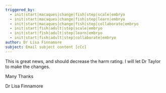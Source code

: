 ```yaml
---
triggered_by:
  - init|start|macaques|change|fish|step|scale|embryo
  - init|start|macaques|change|fish|step|learn|embryo
  - init|start|macaques|change|fish|step|collaborate|embryo
  - init|start|fish|adult|step|scale|embryo
  - init|start|fish|adult|step|learn|embryo
  - init|start|fish|adult|step|collaborate|embryo
author: Dr Lisa Finnamore
subject: Email subject content [cCc]
---
```

This is great news, and should decrease the harm rating. I will let Dr Taylor to make the changes.

Many Thanks

Dr Lisa Finnamore


